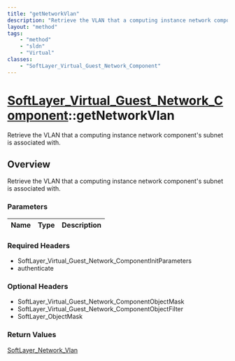 ```yaml
---
title: "getNetworkVlan"
description: "Retrieve the VLAN that a computing instance network component's subnet is associated with."
layout: "method"
tags:
    - "method"
    - "sldn"
    - "Virtual"
classes:
    - "SoftLayer_Virtual_Guest_Network_Component"
---
```

# [SoftLayer_Virtual_Guest_Network_Component](/reference/services/SoftLayer_Virtual_Guest_Network_Component)::getNetworkVlan

Retrieve the VLAN that a computing instance network component's subnet is associated with.


## Overview 
Retrieve the VLAN that a computing instance network component's subnet is associated with.

### Parameters 
|Name | Type | Description |
| --- | --- | --- |


### Required Headers
* SoftLayer_Virtual_Guest_Network_ComponentInitParameters
* authenticate

### Optional Headers
* SoftLayer_Virtual_Guest_Network_ComponentObjectMask
* SoftLayer_Virtual_Guest_Network_ComponentObjectFilter
* SoftLayer_ObjectMask

### Return Values
<a href='/reference/datatypes/SoftLayer_Network_Vlan'>SoftLayer_Network_Vlan </a>

